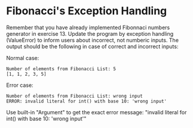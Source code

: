 # Fibonacci's Exception Handling
Remember that you have already implemented Fibonnaci numbers generator in exercise 13. Update the program by exception handling (ValueError) to inform users about incorrect, not numberic inputs. The output should be the following in case of correct and incorrect inputs:

Normal case:
```
Number of elements from Fibonacci List: 5
[1, 1, 2, 3, 5]
```

Error case:
```
Number of elements from Fibonacci List: wrong input
ERROR: invalid literal for int() with base 10: 'wrong input'
```

Use built-in "Argument" to get the exact error message: "invalid literal for int() with base 10: 'wrong input'"